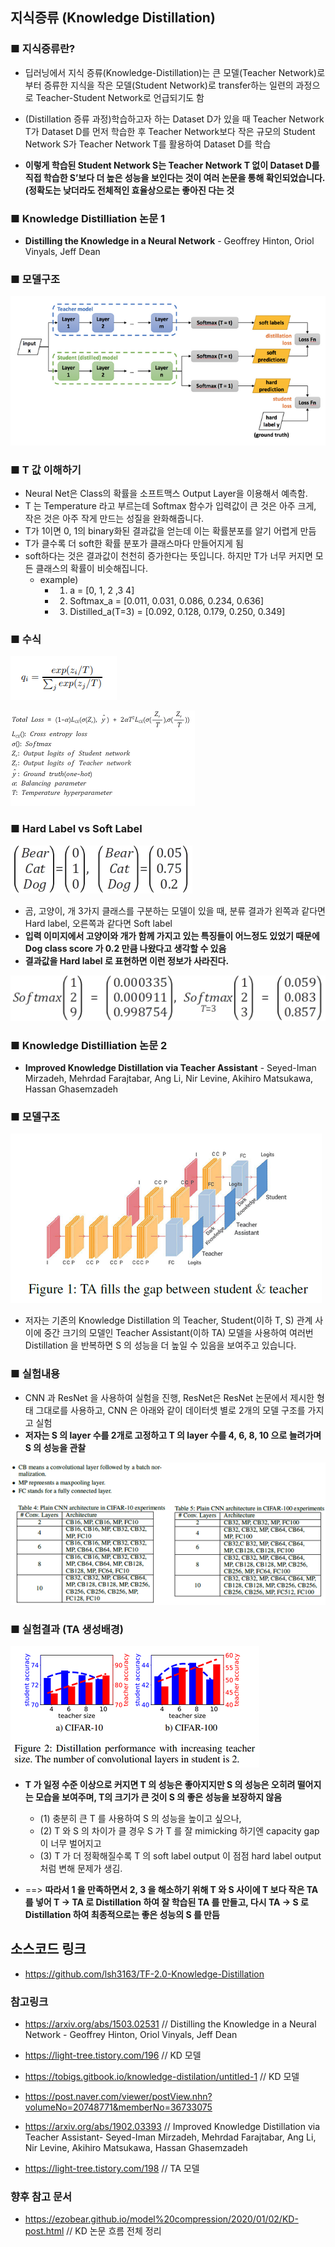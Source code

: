 ## 지식증류 (Knowledge Distillation)

### ■ 지식증류란?
- 딥러닝에서 지식 증류(Knowledge-Distillation)는 큰 모델(Teacher Network)로부터 증류한 지식을 작은 모델(Student Network)로 transfer하는 일련의 과정으로 Teacher-Student Network로 언급되기도 함
- (Distillation 증류 과정)학습하고자 하는 Dataset D가 있을 때 Teacher Network T가 Dataset D를 먼저 학습한 후 Teacher Network보다 작은 규모의 Student Network S가 Teacher Network T를 활용하여 Dataset D를 학습

- **이렇게 학습된 Student Network S는 Teacher Network T 없이 Dataset D를 직접 학습한 S’보다 더 높은 성능을 보인다는 것이 여러 논문을 통해 확인되었습니다. (정확도는 낮더라도 전체적인 효율상으로는 좋아진 다는 것**

### ■ Knowledge Distilliation 논문 1
- **Distilling the Knowledge in a Neural Network** - Geoffrey Hinton, Oriol Vinyals, Jeff Dean

### ■ 모델구조
![지식증류네트워크구조.png](img/지식증류네트워크구조.png)


### ■ T 값 이해하기
- Neural Net은 Class의 확률을 소프트맥스 Output Layer을 이용해서 예측함.
- T 는 Temperature 라고 부르는데 Softmax 함수가 입력값이 큰 것은 아주 크게, 작은 것은 아주 작게 만드는 성질을 완화해줍니다.
- T가 1이면 0, 1의 binary화된 결과값을 얻는데 이는 확률분포를 알기 어렵게 만듬
- T가 클수록 더 soft한 확률 분포가 클래스마다 만들어지게 됨
- soft하다는 것은 결과값이 천천히 증가한다는 뜻입니다. 하지만 T가 너무 커지면 모든 클래스의 확률이 비슷해집니다.
    - example)
        - 1. a = [0, 1, 2 ,3 4]
        - 2. Softmax_a = [0.011, 0.031, 0.086, 0.234, 0.636]
        - 3. Distilled_a(T=3) = [0.092, 0.128, 0.179, 0.250, 0.349]

### ■ 수식
![formula.png](img/formula.png)

![formula2.png](img/formula2.png)

### ■ Hard Label vs Soft Label

![hardlabel_softlabel.png](img/hardlabel_softlabel.png)

- 곰, 고양이, 개 3가지 클래스를 구분하는 모델이 있을 때, 분류 결과가 왼쪽과 같다면 Hard label, 오른쪽과 같다면 Soft label 
- **입력 이미지에서 고양이와 개가 함께 가지고 있는 특징들이 어느정도 있었기 때문에 Dog class score 가 0.2 만큼 나왔다고 생각할 수 있음** 
- **결과값을 Hard label 로 표현하면 이런 정보가 사라진다.**

![hardlabel_softlabel2.png](img/hardlabel_softlabel2.png)

### ■ Knowledge Distilliation 논문 2
- **Improved Knowledge Distillation via Teacher Assistant** - Seyed-Iman Mirzadeh, Mehrdad Farajtabar, Ang Li, Nir Levine, Akihiro Matsukawa, Hassan Ghasemzadeh

### ■ 모델구조
![TA_모델.png](img/TA_모델.png)

- 저자는 기존의 Knowledge Distillation 의 Teacher, Student(이하 T, S) 관계 사이에 중간 크기의 모델인 Teacher Assistant(이하 TA) 모델을 사용하여 여러번 Distillation 을 반복하면 S 의 성능을 더 높일 수 있음을 보여주고 있습니다.

### ■ 실험내용
- CNN 과 ResNet 을 사용하여 실험을 진행, ResNet은 ResNet 논문에서 제시한 형태 그대로를 사용하고, CNN 은 아래와 같이 데이터셋 별로 2개의 모델 구조를 가지고 실험
- **저자는 S 의 layer 수를 2개로 고정하고 T 의 layer 수를 4, 6, 8, 10 으로 늘려가며 S 의 성능을 관찰**

![model_structure.png](img/model_structure.png)

### ■ 실험결과 (TA 생성배경)
![cifar_result.png](img/cifar_result.png)

- **T 가 일정 수준 이상으로 커지면 T 의 성능은 좋아지지만 S 의 성능은 오히려 떨어지는 모습을 보여주며, T의 크기가 큰 것이 S 의 좋은 성능을 보장하지 않음**

    - (1) 충분히 큰 T 를 사용하여 S 의 성능을 높이고 싶으나,
    - (2) T 와 S 의 차이가 클 경우 S 가 T 를 잘 mimicking 하기엔 capacity gap 이 너무 벌어지고
    - (3) T 가 더 정확해질수록 T 의 soft label output 이 점점 hard label output 처럼 변해 문제가 생김.
- ==> **따라서 1 을 만족하면서 2, 3 을 해소하기 위해 T 와 S 사이에 T 보다 작은 TA 를 넣어 T → TA 로 Distillation 하여 잘 학습된 TA 를 만들고, 다시 TA → S 로 Distillation 하여 최종적으로는 좋은 성능의 S 를 만듬**

## 소스코드 링크
- https://github.com/lsh3163/TF-2.0-Knowledge-Distillation

### 참고링크
- https://arxiv.org/abs/1503.02531 // Distilling the Knowledge in a Neural Network - Geoffrey Hinton, Oriol Vinyals, Jeff Dean
- https://light-tree.tistory.com/196 // KD 모델 
- https://tobigs.gitbook.io/knowledge-distilation/untitled-1 // KD 모델 
- https://post.naver.com/viewer/postView.nhn?volumeNo=20748771&memberNo=36733075

- https://arxiv.org/abs/1902.03393 // Improved Knowledge Distillation via Teacher Assistant- Seyed-Iman Mirzadeh, Mehrdad Farajtabar, Ang Li, Nir Levine, Akihiro Matsukawa, Hassan Ghasemzadeh
- https://light-tree.tistory.com/198 // TA 모델

### 향후 참고 문서
- https://ezobear.github.io/model%20compression/2020/01/02/KD-post.html // KD 논문 흐름 전체 정리